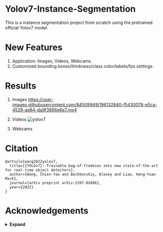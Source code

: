 # Yolov7-Instance-Segmentation
This is a instance segmentation project from scratch using the pretrained official Yolov7 model. 

# New Features
1. Application: Images, Videos, Webcams.
2. Customized bounding boxes/thinkness/class color/labels/fps settings.

# Results
1. Images
https://user-images.githubusercontent.com/84509949/196132840-f5430078-e5ca-4528-ae84-da9f3896e6e7.mp4

2. Videos
![yolov7](https://user-images.githubusercontent.com/84509949/196132901-498e9f84-4a66-4d33-a8cd-888ff9a56181.jpg)

3. Webcams

# Citation

```
@article{wang2022yolov7,
  title={{YOLOv7}: Trainable bag-of-freebies sets new state-of-the-art for real-time object detectors},
  author={Wang, Chien-Yao and Bochkovskiy, Alexey and Liao, Hong-Yuan Mark},
  journal={arXiv preprint arXiv:2207.02696},
  year={2022}
}
```

# Acknowledgements

<details><summary> <b>Expand</b> </summary>

</details>
